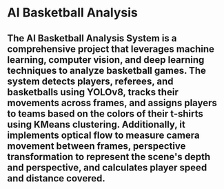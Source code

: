 # AI Basketball Analysis
 
## The AI Basketball Analysis System is a comprehensive project that leverages machine learning, computer vision, and deep learning techniques to analyze basketball games. The system detects players, referees, and basketballs using YOLOv8, tracks their movements across frames, and assigns players to teams based on the colors of their t-shirts using KMeans clustering. Additionally, it implements optical flow to measure camera movement between frames, perspective transformation to represent the scene's depth and perspective, and calculates player speed and distance covered.
